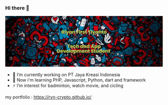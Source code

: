 ### Hi there 👋

<!--
**ryn-crypto/ryn-crypto** is a ✨ _special_ ✨ repository because its `README.md` (this file) appears on your GitHub profile.

Here are some ideas to get you started:

- 🔭 I’m currently working on PT Jaya Kreasi Indonesia
- 🌱 I’m currently learning PHP, Javascript, Python
- 👯 I’m looking to collaborate on ...
- 🤔 I’m looking for help with ...
- 💬 Ask me about ...
- 📫 How to reach me: ...
- 😄 Pronouns: ...
- ⚡ Fun fact: ...
-->


![logo](https://github.com/ryn-crypto/ryn-crypto/blob/master/banner.png) 

- 🔭 I’m currently working on PT Jaya Kreasi Indonesia
- 🌱 Now i'm learning PHP, Javascript, Python, dart and framework
- ⚡ I’m interest for badminton, watch movie, and cicling


<!-- membutuhkan teman untuk beajar coding -->

my portfolio : https://ryn-crypto.github.io/
